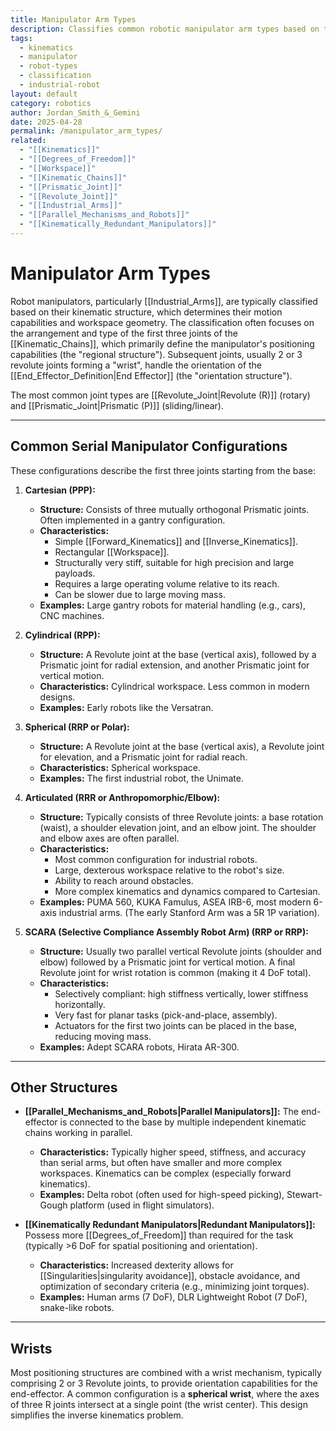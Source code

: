 ```yaml
---
title: Manipulator Arm Types
description: Classifies common robotic manipulator arm types based on their kinematic structure, primarily the first three joints determining positioning capabilities.
tags:
  - kinematics
  - manipulator
  - robot-types
  - classification
  - industrial-robot
layout: default
category: robotics
author: Jordan_Smith_&_Gemini
date: 2025-04-28
permalink: /manipulator_arm_types/
related:
  - "[[Kinematics]]"
  - "[[Degrees_of_Freedom]]"
  - "[[Workspace]]"
  - "[[Kinematic_Chains]]"
  - "[[Prismatic_Joint]]"
  - "[[Revolute_Joint]]"
  - "[[Industrial_Arms]]"
  - "[[Parallel_Mechanisms_and_Robots]]"
  - "[[Kinematically_Redundant_Manipulators]]"
---
```


# Manipulator Arm Types

Robot manipulators, particularly [[Industrial_Arms]], are typically classified based on their kinematic structure, which determines their motion capabilities and workspace geometry. The classification often focuses on the arrangement and type of the first three joints of the [[Kinematic_Chains]], which primarily define the manipulator's positioning capabilities (the "regional structure"). Subsequent joints, usually 2 or 3 revolute joints forming a "wrist", handle the orientation of the [[End_Effector_Definition|End Effector]] (the "orientation structure").

The most common joint types are [[Revolute_Joint|Revolute (R)]] (rotary) and [[Prismatic_Joint|Prismatic (P)]] (sliding/linear).

---

## Common Serial Manipulator Configurations

These configurations describe the first three joints starting from the base:

1.  **Cartesian (PPP):**
    * **Structure:** Consists of three mutually orthogonal Prismatic joints. Often implemented in a gantry configuration.
    * **Characteristics:**
        * Simple [[Forward_Kinematics]] and [[Inverse_Kinematics]].
        * Rectangular [[Workspace]].
        * Structurally very stiff, suitable for high precision and large payloads.
        * Requires a large operating volume relative to its reach.
        * Can be slower due to large moving mass.
    * **Examples:** Large gantry robots for material handling (e.g., cars), CNC machines.

2.  **Cylindrical (RPP):**
    * **Structure:** A Revolute joint at the base (vertical axis), followed by a Prismatic joint for radial extension, and another Prismatic joint for vertical motion.
    * **Characteristics:** Cylindrical workspace. Less common in modern designs.
    * **Examples:** Early robots like the Versatran.

3.  **Spherical (RRP or Polar):**
    * **Structure:** A Revolute joint at the base (vertical axis), a Revolute joint for elevation, and a Prismatic joint for radial reach.
    * **Characteristics:** Spherical workspace.
    * **Examples:** The first industrial robot, the Unimate.

4.  **Articulated (RRR or Anthropomorphic/Elbow):**
    * **Structure:** Typically consists of three Revolute joints: a base rotation (waist), a shoulder elevation joint, and an elbow joint. The shoulder and elbow axes are often parallel.
    * **Characteristics:**
        * Most common configuration for industrial robots.
        * Large, dexterous workspace relative to the robot's size.
        * Ability to reach around obstacles.
        * More complex kinematics and dynamics compared to Cartesian.
    * **Examples:** PUMA 560, KUKA Famulus, ASEA IRB-6, most modern 6-axis industrial arms. (The early Stanford Arm was a 5R 1P variation).

5.  **SCARA (Selective Compliance Assembly Robot Arm) (RRP or RRP):**
    * **Structure:** Usually two parallel vertical Revolute joints (shoulder and elbow) followed by a Prismatic joint for vertical motion. A final Revolute joint for wrist rotation is common (making it 4 DoF total).
    * **Characteristics:**
        * Selectively compliant: high stiffness vertically, lower stiffness horizontally.
        * Very fast for planar tasks (pick-and-place, assembly).
        * Actuators for the first two joints can be placed in the base, reducing moving mass.
    * **Examples:** Adept SCARA robots, Hirata AR-300.

---

## Other Structures

* **[[Parallel_Mechanisms_and_Robots|Parallel Manipulators]]:** The end-effector is connected to the base by multiple independent kinematic chains working in parallel.
    * **Characteristics:** Typically higher speed, stiffness, and accuracy than serial arms, but often have smaller and more complex workspaces. Kinematics can be complex (especially forward kinematics).
    * **Examples:** Delta robot (often used for high-speed picking), Stewart-Gough platform (used in flight simulators).

* **[[Kinematically Redundant Manipulators|Redundant Manipulators]]:** Possess more [[Degrees_of_Freedom]] than required for the task (typically >6 DoF for spatial positioning and orientation).
    * **Characteristics:** Increased dexterity allows for [[Singularities|singularity avoidance]], obstacle avoidance, and optimization of secondary criteria (e.g., minimizing joint torques).
    * **Examples:** Human arms (7 DoF), DLR Lightweight Robot (7 DoF), snake-like robots.

---

## Wrists

Most positioning structures are combined with a wrist mechanism, typically comprising 2 or 3 Revolute joints, to provide orientation capabilities for the end-effector. A common configuration is a **spherical wrist**, where the axes of three R joints intersect at a single point (the wrist center). This design simplifies the inverse kinematics problem.

